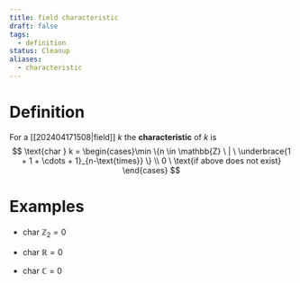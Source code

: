 ```yaml
---
title: field characteristic
draft: false
tags:
  - definition
status: Cleanup
aliases:
  - characteristic
---
```

# Definition
For a [[202404171508|field]] $k$ the **characteristic** of $k$ is 
$$
\text{char  } k = \begin{cases}\min \{n \in \mathbb{Z} \ | \  \underbrace{1 + 1 + \cdots + 1}_{n-\text{times}} \} \\ 0 \ \text{if above does not exist} \end{cases} 
$$

# Examples
- $\text{char} \  \mathbb{Z}_2 = 0$

- $\text{char} \  \mathbb{R} = 0$

- $\text{char} \ \mathbb{C} = 0$
